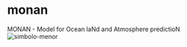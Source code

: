 # monan

MONAN - Model for Ocean laNd and Atmosphere predictioN
<img src="https://i.ibb.co/k5GRj8N/simbolo-menor.png" alt="simbolo-menor" border="0">
